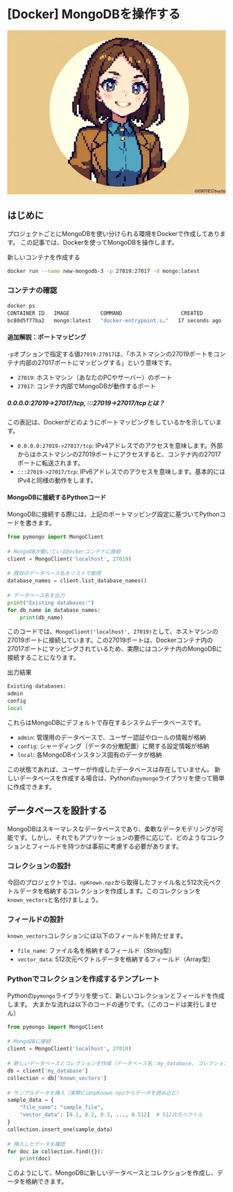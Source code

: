 # [Docker] MongoDBを操作する

![](assets/eye_catch_3.png)

## はじめに
プロジェクトごとにMongoDBを使い分けられる環境をDockerで作成してあります。
この記事では、Dockerを使ってMongoDBを操作します。

新しいコンテナを作成する
```bash
docker run --name new-mongodb-3 -p 27019:27017 -d mongo:latest
```
### コンテナの確認
```bash
docker ps
CONTAINER ID   IMAGE          COMMAND                   CREATED          STATUS          PORTS                                           NAMES
bc80d5f77ba2   mongo:latest   "docker-entrypoint.s…"   17 seconds ago   Up 16 seconds   0.0.0.0:27019->27017/tcp, :::27019->27017/tcp   new-mongodb-3
```
#### 追加解説：ポートマッピング
`-p`オプションで指定する値`27019:27017`は、「ホストマシンの27019ポートをコンテナ内部の27017ポートにマッピングする」という意味です。

- `27019`: ホストマシン（あなたのPCやサーバー）のポート
- `27017`: コンテナ内部でMongoDBが動作するポート

##### 0.0.0.0:27019->27017/tcp, :::27019->27017/tcpとは？

この表記は、Dockerがどのようにポートマッピングをしているかを示しています。

- `0.0.0.0:27019->27017/tcp`: IPv4アドレスでのアクセスを意味します。外部からはホストマシンの27019ポートにアクセスすると、コンテナ内の27017ポートに転送されます。
- `:::27019->27017/tcp`: IPv6アドレスでのアクセスを意味します。基本的にはIPv4と同様の動作をします。

#### MongoDBに接続するPythonコード

MongoDBに接続する際には、上記のポートマッピング設定に基づいてPythonコードを書きます。

```python
from pymongo import MongoClient

# MongoDBが動いているDockerコンテナに接続
client = MongoClient('localhost', 27019)

# 既存のデータベース名をリストで取得
database_names = client.list_database_names()

# データベース名を出力
print("Existing databases:")
for db_name in database_names:
    print(db_name)
```

このコードでは、`MongoClient('localhost', 27019)`として、ホストマシンの27019ポートに接続しています。この27019ポートは、Dockerコンテナ内の27017ポートにマッピングされているため、実際にはコンテナ内のMongoDBに接続することになります。

出力結果
```bash
Existing databases:
admin
config
local
```
これらはMongoDBにデフォルトで存在するシステムデータベースです。

- `admin`: 管理用のデータベースで、ユーザー認証やロールの情報が格納
- `config`: シャーディング（データの分散配置）に関する設定情報が格納
- `local`: 各MongoDBインスタンス固有のデータが格納

この状態であれば、ユーザーが作成したデータベースは存在していません。
新しいデータベースを作成する場合は、Pythonの`pymongo`ライブラリを使って簡単に作成できます。

## データベースを設計する

MongoDBはスキーマレスなデータベースであり、柔軟なデータモデリングが可能です。しかし、それでもアプリケーションの要件に応じて、どのようなコレクションとフィールドを持つかは事前に考慮する必要があります。

### コレクションの設計

今回のプロジェクトでは、`npKnown.npz`から取得したファイル名と512次元ベクトルデータを格納するコレクションを作成します。このコレクションを`known_vectors`と名付けましょう。

### フィールドの設計

`known_vectors`コレクションには以下のフィールドを持たせます。

- `file_name`: ファイル名を格納するフィールド（String型）
- `vector_data`: 512次元ベクトルデータを格納するフィールド（Array型）

### Pythonでコレクションを作成するテンプレート

Pythonの`pymongo`ライブラリを使って、新しいコレクションとフィールドを作成します。
大まかな流れは以下のコードの通りです。（このコードは実行しません）
```python
from pymongo import MongoClient

# MongoDBに接続
client = MongoClient('localhost', 27019)

# 新しいデータベースとコレクションを作成（データベース名：my_database, コレクション名：known_vectors）
db = client['my_database']
collection = db['known_vectors']

# サンプルデータを挿入（実際にはnpKnown.npzからデータを読み込む）
sample_data = {
    "file_name": "sample_file",
    "vector_data": [0.1, 0.2, 0.3, ..., 0.512]  # 512次元ベクトル
}
collection.insert_one(sample_data)

# 挿入したデータを確認
for doc in collection.find({}):
    print(doc)
```

このようにして、MongoDBに新しいデータベースとコレクションを作成し、データを格納できます。
